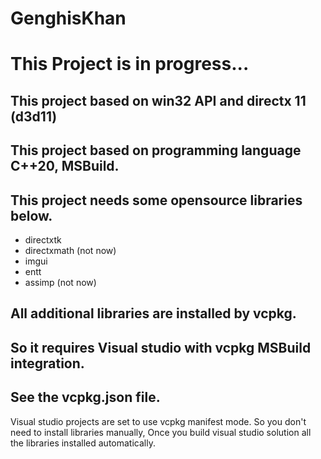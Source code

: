 # GenghisKhan

# This Project is in progress...

## This project based on win32 API and directx 11 (d3d11)
## This project based on programming language C++20, MSBuild.
## This project needs some opensource libraries below.
- directxtk
- directxmath (not now)
- imgui
- entt
- assimp (not now)

## All additional libraries are installed by vcpkg.
## So it requires Visual studio with vcpkg MSBuild integration.
## See the vcpkg.json file.
Visual studio projects are set to use vcpkg manifest mode.
So you don't need to install libraries manually,
Once you build visual studio solution all the libraries installed automatically.